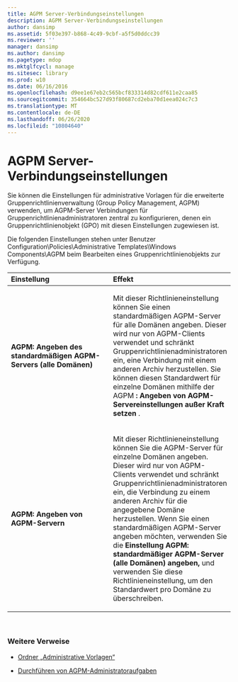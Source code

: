 ```yaml
---
title: AGPM Server-Verbindungseinstellungen
description: AGPM Server-Verbindungseinstellungen
author: dansimp
ms.assetid: 5f03e397-b868-4c49-9cbf-a5f5d0ddcc39
ms.reviewer: ''
manager: dansimp
ms.author: dansimp
ms.pagetype: mdop
ms.mktglfcycl: manage
ms.sitesec: library
ms.prod: w10
ms.date: 06/16/2016
ms.openlocfilehash: d9ee1e67eb2c565bcf833314d82cdf611e2caa85
ms.sourcegitcommit: 354664bc527d93f80687cd2eba70d1eea024c7c3
ms.translationtype: MT
ms.contentlocale: de-DE
ms.lasthandoff: 06/26/2020
ms.locfileid: "10804640"
---
```

# AGPM Server-Verbindungseinstellungen


Sie können die Einstellungen für administrative Vorlagen für die erweiterte Gruppenrichtlinienverwaltung (Group Policy Management, AGPM) verwenden, um AGPM-Server Verbindungen für Gruppenrichtlinienadministratoren zentral zu konfigurieren, denen ein Gruppenrichtlinienobjekt (GPO) mit diesen Einstellungen zugewiesen ist.

Die folgenden Einstellungen stehen unter Benutzer Configuration\\Policies\\Administrative Templates\\Windows Components\\AGPM beim Bearbeiten eines Gruppenrichtlinienobjekts zur Verfügung.

<table>
<colgroup>
<col width="50%" />
<col width="50%" />
</colgroup>
<thead>
<tr class="header">
<th align="left">Einstellung</th>
<th align="left">Effekt</th>
</tr>
</thead>
<tbody>
<tr class="odd">
<td align="left"><p><strong>AGPM: Angeben des standardmäßigen AGPM-Servers (alle Domänen)</strong></p></td>
<td align="left"><p>Mit dieser Richtlinieneinstellung können Sie einen standardmäßigen AGPM-Server für alle Domänen angeben. Dieser wird nur von AGPM-Clients verwendet und schränkt Gruppenrichtlinienadministratoren ein, eine Verbindung mit einem anderen Archiv herzustellen. Sie können diesen Standardwert für einzelne Domänen mithilfe der AGPM <strong> : Angeben von AGPM-Servereinstellungen außer Kraft setzen </strong> .</p></td>
</tr>
<tr class="even">
<td align="left"><p><strong>AGPM: Angeben von AGPM-Servern</strong></p></td>
<td align="left"><p>Mit dieser Richtlinieneinstellung können Sie die AGPM-Server für einzelne Domänen angeben. Dieser wird nur von AGPM-Clients verwendet und schränkt Gruppenrichtlinienadministratoren ein, die Verbindung zu einem anderen Archiv für die angegebene Domäne herzustellen. Wenn Sie einen standardmäßigen AGPM-Server angeben möchten, verwenden Sie die <strong> Einstellung AGPM: standardmäßiger AGPM-Server (alle Domänen) angeben, </strong> und verwenden Sie diese Richtlinieneinstellung, um den Standardwert pro Domäne zu überschreiben.</p></td>
</tr>
</tbody>
</table>

 

### Weitere Verweise

-   [Ordner „Administrative Vorlagen“](administrative-templates-folder-agpm30ops.md)

-   [Durchführen von AGPM-Administratoraufgaben](performing-agpm-administrator-tasks-agpm30ops.md)

 

 





